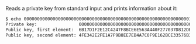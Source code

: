 Reads a private key from standard input and prints information about it:
```bash
$ echo 0000000000000000000000000000000000000000000000000000000000000001 | ../print_key_info 
Private key:                0000000000000000000000000000000000000000000000000000000000000001
Public key, first element:  6B17D1F2E12C4247F8BCE6E563A440F277037D812DEB33A0F4A13945D898C296
Public key, second element: 4FE342E2FE1A7F9B8EE7EB4A7C0F9E162BCE33576B315ECECBB6406837BF51F5
```
